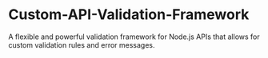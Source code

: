 # Custom-API-Validation-Framework
A flexible and powerful validation framework for Node.js APIs that allows for custom validation rules and error messages.
